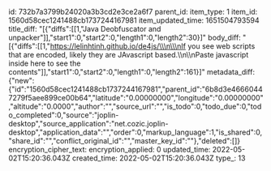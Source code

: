 id: 732b7a3799b24020a3b3cd2e3ce2a6f7
parent_id: 
item_type: 1
item_id: 1560d58cec1241488cb1737244167981
item_updated_time: 1651504793594
title_diff: "[{\"diffs\":[[1,\"Java Deobfuscator and unpacker\"]],\"start1\":0,\"start2\":0,\"length1\":0,\"length2\":30}]"
body_diff: "[{\"diffs\":[[1,\"https://lelinhtinh.github.io/de4js/\\\n\\\nIf you see web scripts that are encoded, likely they are JAvascript based.\\\n\\\nPaste javascript inside here to see the contents\"]],\"start1\":0,\"start2\":0,\"length1\":0,\"length2\":161}]"
metadata_diff: {"new":{"id":"1560d58cec1241488cb1737244167981","parent_id":"6b8d3e46660447279f5aee899ce00b64","latitude":"0.00000000","longitude":"0.00000000","altitude":"0.0000","author":"","source_url":"","is_todo":0,"todo_due":0,"todo_completed":0,"source":"joplin-desktop","source_application":"net.cozic.joplin-desktop","application_data":"","order":0,"markup_language":1,"is_shared":0,"share_id":"","conflict_original_id":"","master_key_id":""},"deleted":[]}
encryption_cipher_text: 
encryption_applied: 0
updated_time: 2022-05-02T15:20:36.043Z
created_time: 2022-05-02T15:20:36.043Z
type_: 13
